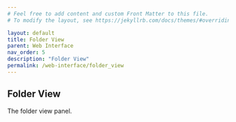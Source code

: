 ```yaml
---
# Feel free to add content and custom Front Matter to this file.
# To modify the layout, see https://jekyllrb.com/docs/themes/#overriding-theme-defaults

layout: default
title: Folder View
parent: Web Interface
nav_order: 5
description: "Folder View"
permalink: /web-interface/folder_view
---
```


## Folder View

The folder view panel.

